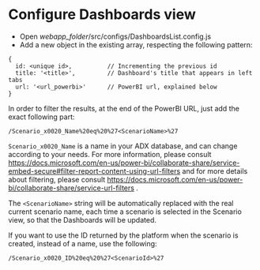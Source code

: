 # Configure Dashboards view

- Open *webapp_folder*/src/configs/DashboardsList.config.js
- Add a new object in the existing array, respecting the following pattern:
```
{
  id: <unique id>,          // Incrementing the previous id
  title: '<title>',         // Dashboard's title that appears in left tabs
  url: '<url_powerbi>'      // PowerBI url, explained below
}
```

In order to filter the results, at the end of the PowerBI URL, just add the exact following part:
```
/Scenario_x0020_Name%20eq%20%27<ScenarioName>%27
```

`Scenario_x0020_Name` is a name in your ADX database, and can change according to your needs.
For more information, please consult https://docs.microsoft.com/en-us/power-bi/collaborate-share/service-embed-secure#filter-report-content-using-url-filters and for more details about filtering, please consult https://docs.microsoft.com/en-us/power-bi/collaborate-share/service-url-filters .

The `<ScenarioName>` string will be automatically replaced with the real current scenario name, each time a scenario is selected in the Scenario view, so that the Dashboards will be updated.

If you want to use the ID returned by the platform when the scenario is created, instead of a name, use the following:
 ```
/Scenario_x0020_ID%20eq%20%27<ScenarioId>%27
```